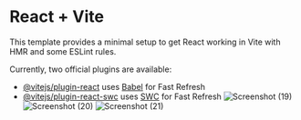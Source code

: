 # React + Vite

This template provides a minimal setup to get React working in Vite with HMR and some ESLint rules.

Currently, two official plugins are available:

- [@vitejs/plugin-react](https://github.com/vitejs/vite-plugin-react/blob/main/packages/plugin-react/README.md) uses [Babel](https://babeljs.io/) for Fast Refresh
- [@vitejs/plugin-react-swc](https://github.com/vitejs/vite-plugin-react-swc) uses [SWC](https://swc.rs/) for Fast Refresh
![Screenshot (19)](https://github.com/Kailash040/Kailash-task/assets/85310949/e2354a4e-231c-4ee2-bc8c-ed06a1acc9ac)
![Screenshot (20)](https://github.com/Kailash040/Kailash-task/assets/85310949/099332e7-2ad1-4aa0-a43a-8b77ed45a3f2)
![Screenshot (21)](https://github.com/Kailash040/Kailash-task/assets/85310949/8d176178-56f5-4bc2-a7b6-75f7974aa24e)
